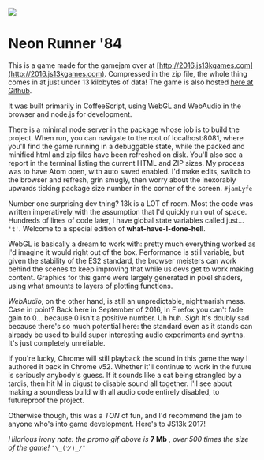 ![](neon-runner-logo.gif?raw=true)

# Neon Runner '84

This is a game made for the gamejam over at [http://2016.js13kgames.com](http://2016.js13kgames.com). Compressed in the zip file, the whole thing comes in at just under 13 kilobytes of data! The game is also hosted [here at Github](https://csubagio.github.io/js13k-neonrunner/).

It was built primarily in CoffeeScript, using WebGL and WebAudio in the browser and node.js for development.

There is a minimal node server in the package whose job is to build the project. When run, you can navigate to the root of localhost:8081, where you'll find the game running in a debuggable state, while the packed and minified html and zip files have been refreshed on disk. You'll also see a report in the terminal listing the current HTML and ZIP sizes. My process was to have Atom open, with auto saved enabled. I'd make edits, switch to the browser and refresh, grin smugly, then worry about the inexorably upwards ticking package size number in the corner of the screen. `#jamLyfe`

Number one surprising dev thing? 13k is a LOT of room. Most the code was written imperatively with the assumption that I'd quickly run out of space. Hundreds of lines of code later, I have global state variables called just... `'t'`. Welcome to a special edition of **what-have-I-done-hell**.

WebGL is basically a dream to work with: pretty much everything worked as I'd imagine it would right out of the box. Performance is still variable, but given the stability of the ES2 standard, the browser meisters can work behind the scenes to keep improving that while us devs get to work making content. Graphics for this game were largely generated in pixel shaders, using what amounts to layers of plotting functions.

*WebAudio*, on the other hand, is still an unpredictable, nightmarish mess. Case in point? Back here in September of 2016, In Firefox you can't fade gain to 0... because 0 isn't a positive number. Uh huh. *Sigh* It's doubly sad because there's so much potential here: the standard even as it stands can already be used to build super interesting audio experiments and synths. It's just completely unreliable.

If you're lucky, Chrome will still playback the sound in this game the way I authored it back in Chrome v52. Whether it'll continue to work in the future is seriously anybody's guess. If it sounds like a cat being strangled by a tardis, then hit M in digust to disable sound all together. I'll see about making a soundless build with all audio code entirely disabled, to futureproof the project.

Otherwise though, this was a *TON* of fun, and I'd recommend the jam to anyone who's into game development. Here's to JS13k 2017!

*Hilarious irony note: the promo gif above is* **7 Mb** *, over 500 times the size of the game!* `¯\_(ツ)_/¯`
